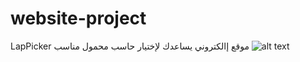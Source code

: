 # website-project

LapPicker
موقع إالكتروني يساعدك لإختيار حاسب محمول مناسب
![alt text](https://user-images.githubusercontent.com/54281066/115031112-19e4b980-9ec8-11eb-9a27-36f27eacd47e.PNG)
